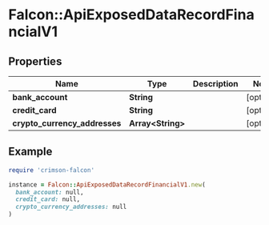 # Falcon::ApiExposedDataRecordFinancialV1

## Properties

| Name | Type | Description | Notes |
| ---- | ---- | ----------- | ----- |
| **bank_account** | **String** |  | [optional] |
| **credit_card** | **String** |  | [optional] |
| **crypto_currency_addresses** | **Array&lt;String&gt;** |  | [optional] |

## Example

```ruby
require 'crimson-falcon'

instance = Falcon::ApiExposedDataRecordFinancialV1.new(
  bank_account: null,
  credit_card: null,
  crypto_currency_addresses: null
)
```

